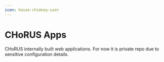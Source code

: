 ```yaml
---
icon: house-chimney-user
---
```


# CHoRUS Apps

CHoRUS internally built web applications. For now it is private repo due to sensitive configuration details.
